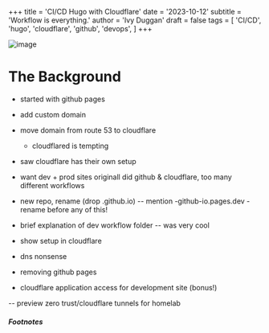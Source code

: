+++
title = 'CI/CD Hugo with Cloudflare'
date = '2023-10-12'
subtitle = 'Workflow is everything.'
author = 'Ivy Duggan'
draft = false
tags = [
    'CI/CD',
    'hugo',
    'cloudflare',
    'github',
    'devops',
]
+++

![image](/parked1.jpg "text Source: <a href=''>source</a>")

# The Background



- started with github pages 
- add custom domain
- move domain from route 53 to cloudflare
    - cloudflared is tempting
- saw cloudflare has their own setup
- want dev + prod sites
originall did github & cloudflare, too many different workflows
- new repo, rename (drop .github.io) -- mention -github-io.pages.dev
      - rename before any of this!

- brief explanation of dev workflow folder -- was very cool
- show setup in cloudflare
- dns nonsense
- removing github pages
- cloudflare application access for development site (bonus!)


-- preview zero trust/cloudflare tunnels for homelab
##### Footnotes

[^1]: 